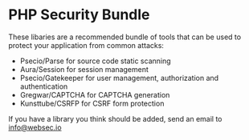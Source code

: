 PHP Security Bundle
=========================

These libaries are a recommended bundle of tools that can be used to protect your application from common attacks:

- Psecio/Parse for source code static scanning
- Aura/Session for session management
- Psecio/Gatekeeper for user management, authorization and authentication
- Gregwar/CAPTCHA for CAPTCHA generation
- Kunsttube/CSRFP for CSRF form protection

If you have a library you think should be added, send an email to [info@websec.io](mailto:info@websec.io)

